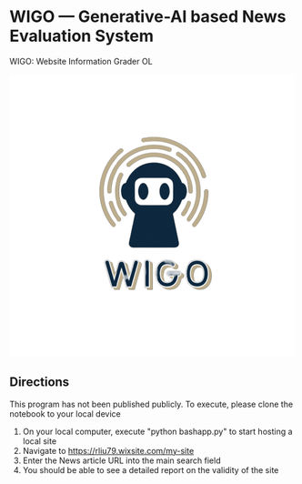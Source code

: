 # WIGO — Generative-AI based News Evaluation System
WIGO: Website Information Grader OL

![alt text](https://github.com/tommix626/hophack23/blob/dev/logo.jpg?raw=true)
## Directions
This program has not been published publicly. To execute, please clone the notebook to your local device

1. On your local computer, execute "python bashapp.py" to start hosting a local site
2. Navigate to https://rliu79.wixsite.com/my-site
3. Enter the News article URL into the main search field
4. You should be able to see a detailed report on the validity of the site

